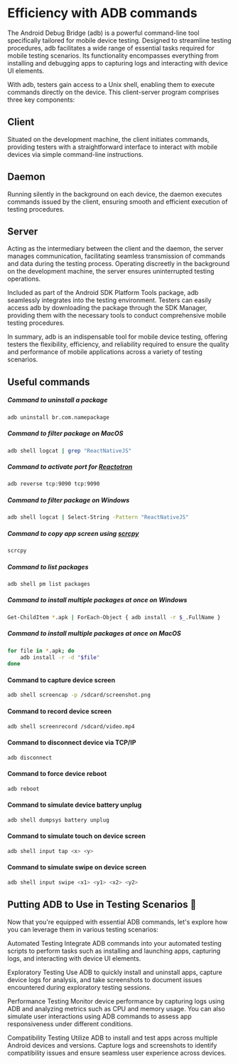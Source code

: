 # Efficiency with ADB commands
<div align="center">
    

</div>

The Android Debug Bridge (adb) is a powerful command-line tool specifically tailored for mobile device testing. Designed to streamline testing procedures, adb facilitates a wide range of essential tasks required for mobile testing scenarios. Its functionality encompasses everything from installing and debugging apps to capturing logs and interacting with device UI elements.

With adb, testers gain access to a Unix shell, enabling them to execute commands directly on the device. This client-server program comprises three key components:

## Client
Situated on the development machine, the client initiates commands, providing testers with a straightforward interface to interact with mobile devices via simple command-line instructions.

## Daemon 
Running silently in the background on each device, the daemon executes commands issued by the client, ensuring smooth and efficient execution of testing procedures.

## Server
Acting as the intermediary between the client and the daemon, the server manages communication, facilitating seamless transmission of commands and data during the testing process. Operating discreetly in the background on the development machine, the server ensures uninterrupted testing operations.

Included as part of the Android SDK Platform Tools package, adb seamlessly integrates into the testing environment. Testers can easily access adb by downloading the package through the SDK Manager, providing them with the necessary tools to conduct comprehensive mobile testing procedures.

In summary, adb is an indispensable tool for mobile device testing, offering testers the flexibility, efficiency, and reliability required to ensure the quality and performance of mobile applications across a variety of testing scenarios.

## Useful commands
##### Command to uninstall a package
```sh
adb uninstall br.com.namepackage
```

##### Command to filter package on MacOS
```sh
adb shell logcat | grep "ReactNativeJS"
```

##### Command to activate port for [Reactotron](https://github.com/infinitered/reactotron)
```bash
adb reverse tcp:9090 tcp:9090
```

##### Command to filter package on Windows
```sh
adb shell logcat | Select-String -Pattern "ReactNativeJS"
```

##### Command to copy app screen using [scrcpy](https://github.com/Genymobile/scrcpy)
```sh
scrcpy
```

##### Command to list packages
```bash
adb shell pm list packages
```

##### Command to install multiple packages at once on Windows
```bash
Get-ChildItem *.apk | ForEach-Object { adb install -r $_.FullName }
```

##### Command to install multiple packages at once on MacOS 

```sh
for file in *.apk; do
    adb install -r -d "$file"
done
```
#### Command to capture device screen
```sh
adb shell screencap -p /sdcard/screenshot.png
```
#### Command to record device screen
```sh
adb shell screenrecord /sdcard/video.mp4
```
#### Command to disconnect device via TCP/IP
```sh
adb disconnect
```
#### Command to force device reboot
```sh
adb reboot
```
#### Command to simulate device battery unplug
```sh
adb shell dumpsys battery unplug
```
#### Command to simulate touch on device screen
```sh
adb shell input tap <x> <y>
```
#### Command to simulate swipe on device screen
```sh
adb shell input swipe <x1> <y1> <x2> <y2>
```
## Putting ADB to Use in Testing Scenarios 🧪

Now that you're equipped with essential ADB commands, let's explore how you can leverage them in various testing scenarios:

Automated Testing
Integrate ADB commands into your automated testing scripts to perform tasks such as installing and launching apps, capturing logs, and interacting with device UI elements.

Exploratory Testing
Use ADB to quickly install and uninstall apps, capture device logs for analysis, and take screenshots to document issues encountered during exploratory testing sessions.

Performance Testing
Monitor device performance by capturing logs using ADB and analyzing metrics such as CPU and memory usage. You can also simulate user interactions using ADB commands to assess app responsiveness under different conditions.

Compatibility Testing
Utilize ADB to install and test apps across multiple Android devices and versions. Capture logs and screenshots to identify compatibility issues and ensure seamless user experience across devices.
